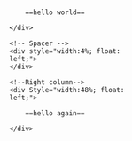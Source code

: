 <br>
<div style ="width: 100%">
	<!-- left column-->
	<div style="width:48%; float:left;">
		
		==hello world==
		
	</div>
	
	<!-- Spacer -->
	<div style="width:4%; float: left;">
	</div>
	
	<!--Right column-->
	<div Style="width:48%; float: left;">
		
		==hello again==
	
	</div>
</div>
<br><br>